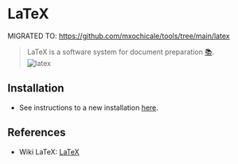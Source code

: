 # LaTeX

MIGRATED TO: https://github.com/mxochicale/tools/tree/main/latex

> LaTeX is a software system for document preparation [:books:](https://en.wikipedia.org/wiki/LaTeX).  
![latex](https://upload.wikimedia.org/wikipedia/commons/thumb/2/22/LaTeX_cover.svg/300px-LaTeX_cover.svg.png)

## Installation
* See instructions to a new installation [here](installation/README.md).

## References 
* Wiki LaTeX: [LaTeX](https://en.wikibooks.org/wiki/LaTeX)
